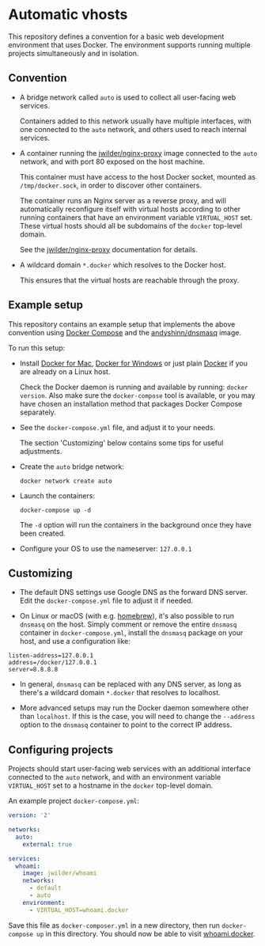 # Automatic vhosts

This repository defines a convention for a basic web development environment
that uses Docker. The environment supports running multiple projects
simultaneously and in isolation.

## Convention

 - A bridge network called `auto` is used to collect all user-facing web
   services.
   
   Containers added to this network usually have multiple interfaces, with one
   connected to the `auto` network, and others used to reach internal services.

 - A container running the [jwilder/nginx-proxy] image connected to the `auto`
   network, and with port 80 exposed on the host machine.

   This container must have access to the host Docker socket, mounted as
   `/tmp/docker.sock`, in order to discover other containers.
   
   The container runs an Nginx server as a reverse proxy, and will
   automatically reconfigure itself with virtual hosts according to other
   running containers that have an environment variable `VIRTUAL_HOST` set.
   These virtual hosts should all be subdomains of the `docker` top-level
   domain.
   
   See the [jwilder/nginx-proxy] documentation for details.

 - A wildcard domain `*.docker` which resolves to the Docker host.

   This ensures that the virtual hosts are reachable through the proxy.

 [jwilder/nginx-proxy]: https://hub.docker.com/r/jwilder/nginx-proxy/

## Example setup

This repository contains an example setup that implements the above convention
using [Docker Compose] and the [andyshinn/dnsmasq] image.

To run this setup:

 * Install [Docker for Mac], [Docker for Windows] or just plain [Docker] if you
   are already on a Linux host.

   Check the Docker daemon is running and available by running:
   `docker version`. Also make sure the `docker-compose` tool is available, or
   you may have chosen an installation method that packages Docker Compose
   separately.

 * See the `docker-compose.yml` file, and adjust it to your needs.
 
   The section 'Customizing' below contains some tips for useful adjustments.

 * Create the `auto` bridge network:

   `docker network create auto`

 * Launch the containers:

   `docker-compose up -d`

   The `-d` option will run the containers in the background once they have
   been created.

 * Configure your OS to use the nameserver: `127.0.0.1`

 [Docker Compose]: https://docs.docker.com/compose/
 [andyshinn/dnsmasq]: https://hub.docker.com/r/andyshinn/dnsmasq/
 [Docker for Mac]: https://docs.docker.com/docker-for-mac/
 [Docker for Windows]: https://docs.docker.com/docker-for-windows/
 [Docker]: https://docs.docker.com/engine/installation/linux/

## Customizing

 - The default DNS settings use Google DNS as the forward DNS server. Edit the
   `docker-compose.yml` file to adjust it if needed.

 - On Linux or macOS (with e.g. [homebrew]), it's also possible to run
   `dnsmasq` on the host. Simply comment or remove the entire `dnsmasq`
   container in `docker-compose.yml`, install the `dnsmasq` package on your
   host, and use a configuration like:

```
listen-address=127.0.0.1
address=/docker/127.0.0.1
server=8.8.8.8
```

 - In general, `dnsmasq` can be replaced with any DNS server, as long as
   there's a wildcard domain `*.docker` that resolves to localhost.

 - More advanced setups may run the Docker daemon somewhere other than
   `localhost`. If this is the case, you will need to change the `--address`
   option to the `dnsmasq` container to point to the correct IP address.

 [homebrew]: http://brew.sh/

## Configuring projects

Projects should start user-facing web services with an additional interface
connected to the `auto` network, and with an environment variable
`VIRTUAL_HOST` set to a hostname in the `docker` top-level domain.

An example project `docker-compose.yml`:

```yaml
version: '2'

networks:
  auto:
    external: true

services:
  whoami:
    image: jwilder/whoami
    networks:
      - default
      - auto
    environment:
      - VIRTUAL_HOST=whoami.docker
```

Save this file as `docker-composer.yml` in a new directory, then run
`docker-compose up` in this directory. You should now be able to visit
[whoami.docker](http://whoami.docker/).
